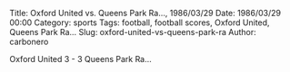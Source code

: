 Title: Oxford United vs. Queens Park Ra…, 1986/03/29
Date: 1986/03/29 00:00
Category: sports
Tags: football, football scores, Oxford United, Queens Park Ra…
Slug: oxford-united-vs-queens-park-ra
Author: carbonero


Oxford United 3 - 3 Queens Park Ra…
